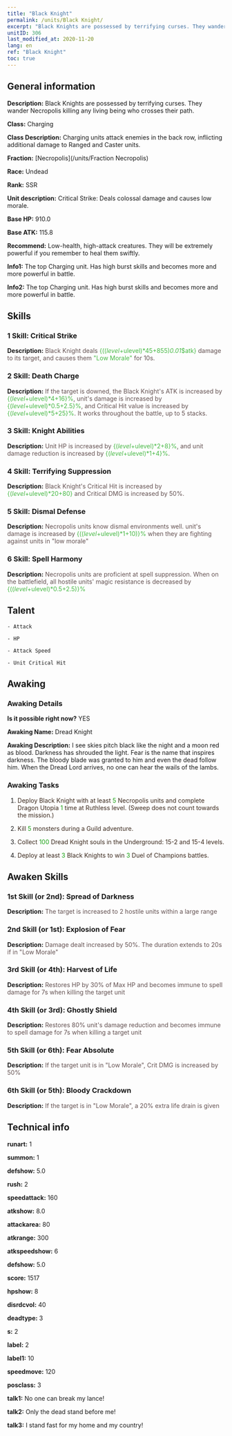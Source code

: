 ```yaml
---
title: "Black Knight"
permalink: /units/Black Knight/
excerpt: "Black Knights are possessed by terrifying curses. They wander Necropolis killing any living being who crosses their path."
unitID: 306
last_modified_at: 2020-11-20
lang: en
ref: "Black Knight"
toc: true
---
```

## General information
 **Description:** Black Knights are possessed by terrifying curses. They wander Necropolis killing any living being who crosses their path.

 **Class:** Charging

 **Class Description:** Charging units attack enemies in the back row, inflicting additional damage to Ranged and Caster units.

 **Fraction:** [Necropolis](/units/Fraction Necropolis)

 **Race:** Undead

 **Rank:** SSR

 **Unit description:** Critical Strike: Deals colossal damage and causes low morale.

 **Base HP:** 910.0

 **Base ATK:** 115.8

 **Recommend:** Low-health, high-attack creatures. They will be extremely powerful if you remember to heal them swiftly.

 **Info1:** The top Charging unit. Has high burst skills and becomes more and more powerful in battle.

 **Info2:** The top Charging unit. Has high burst skills and becomes more and more powerful in battle.

## Skills
### 1 Skill: Critical Strike
 **Description:** <span style="color: #645252">Black Knight deals <span style="color: black"><span style="color: #48b946">{(($level+$ulevel)*45+855)*0.01*$atk}<span style="color: black"><span style="color: #645252"> damage to its target, and causes them <span style="color: black"><span style="color: #48b946">\"Low Morale\" <span style="color: black"><span style="color: #645252">for 10s.<span style="color: black">

### 2 Skill: Death Charge
 **Description:** <span style="color: #645252">If the target is downed, the Black Knight's ATK is increased by <span style="color: black"><span style="color: #48b946">{($level+$ulevel)*4+16}%<span style="color: black"><span style="color: #645252">, unit's damage is increased by <span style="color: black"><span style="color: #48b946">{($level+$ulevel)*0.5+2.5}%<span style="color: black"><span style="color: #645252">, and Critical Hit value is increased by <span style="color: black"><span style="color: #48b946">{($level+$ulevel)*5+25}%<span style="color: black"><span style="color: #645252">. It works throughout the battle, up to 5 stacks.<span style="color: black">

### 3 Skill: Knight Abilities
 **Description:** <span style="color: #645252">Unit HP is increased by <span style="color: black"><span style="color: #48b946">{($level+$ulevel)*2+8}%<span style="color: black"><span style="color: #645252">, and unit damage reduction is increased by <span style="color: black"><span style="color: black"><span style="color: #48b946">{($level+$ulevel)*1+4}%<span style="color: black"><span style="color: #645252">.<span style="color: black">

### 4 Skill: Terrifying Suppression
 **Description:** <span style="color: #645252">Black Knight's Critical Hit is increased by <span style="color: black"><span style="color: #48b946">{($level+$ulevel)*20+80}<span style="color: black"><span style="color: #645252"> and Critical DMG is increased by 50%.<span style="color: black">

### 5 Skill: Dismal Defense
 **Description:** <span style="color: #645252">Necropolis units know dismal environments well. unit's damage is increased by <span style="color: black"><span style="color: #48b946">{(($level+$ulevel)*1+10)}%<span style="color: black"><span style="color: #645252"> when they are fighting against units in \"low morale\"<span style="color: black">

### 6 Skill: Spell Harmony
 **Description:** <span style="color: #645252">Necropolis units are proficient at spell suppression. When on the battlefield, all hostile units' magic resistance is decreased by <span style="color: black"><span style="color: #48b946">{(($level+$ulevel)*0.5+2.5)}%<span style="color: black">

## Talent

    - Attack

    - HP

    - Attack Speed

    - Unit Critical Hit

## Awaking
### Awaking Details
 **Is it possible right now?** YES

 **Awaking Name:** Dread Knight

 **Awaking Description:** I see skies pitch black like the night and a moon red as blood. Darkness has shrouded the light. Fear is the name that inspires darkness. The bloody blade was granted to him and even the dead follow him. When the Dread Lord arrives, no one can hear the wails of the lambs.

### Awaking Tasks
 1. <span style="color: #3c2a1e">Deploy Black Knight with at least <span style="color: black"><span style="color: #1ca216">5<span style="color: black"><span style="color: #3c2a1e"> Necropolis units and complete Dragon Utopia <span style="color: black"><span style="color: #1ca216">1<span style="color: black"><span style="color: #3c2a1e"> time at Ruthless level. (Sweep does not count towards the mission.)<span style="color: black">

 2. <span style="color: #3c2a1e">Kill <span style="color: black"><span style="color: #1ca216">5<span style="color: black"><span style="color: #3c2a1e"> monsters during a Guild adventure.<span style="color: black">

 3. <span style="color: #3c2a1e">Collect <span style="color: black"><span style="color: #1ca216">100<span style="color: black"><span style="color: #3c2a1e"> Dread Knight souls in the Underground: 15-2 and 15-4 levels.<span style="color: black">

 4. <span style="color: #3c2a1e">Deploy at least <span style="color: black"><span style="color: #1ca216">3<span style="color: black"><span style="color: #3c2a1e"> Black Knights to win <span style="color: black"><span style="color: #1ca216">3<span style="color: black"><span style="color: #3c2a1e"> Duel of Champions battles.<span style="color: black">

## Awaken Skills

### 1st Skill (or 2nd): Spread of Darkness
 **Description:** <span style="color: #48b946"><Critical Strike><span style="color: black"><span style="color: #645252">The target is increased to 2 hostile units within a large range<span style="color: black">

### 2nd Skill (or 1st): Explosion of Fear
 **Description:** <span style="color: #48b946"><Critical Strike><span style="color: black"><span style="color: #645252">Damage dealt increased by 50%. The duration extends to 20s if in \"Low Morale\"<span style="color: black">

### 3rd Skill (or 4th): Harvest of Life
 **Description:** <span style="color: #48b946"><Death Charge><span style="color: black"><span style="color: #645252">Restores HP by 30% of Max HP and becomes immune to spell damage for 7s when killing the target unit<span style="color: black">

### 4th Skill (or 3rd): Ghostly Shield
 **Description:** <span style="color: #48b946"><Death Charge><span style="color: black"><span style="color: #645252"> Restores 80% unit's damage reduction and becomes immune to spell damage for 7s when killing a target unit<span style="color: black">

### 5th Skill (or 6th): Fear Absolute
 **Description:** <span style="color: #48b946"><Terrifying Suppression><span style="color: black"><span style="color: #645252">If the target unit is in \"Low Morale\", Crit DMG is increased by 50%<span style="color: black">

### 6th Skill (or 5th): Bloody Crackdown
 **Description:** <span style="color: #48b946"><Terrifying Suppression><span style="color: black"><span style="color: #645252">If the target is in \"Low Morale\", a 20% extra life drain is given<span style="color: black">

## Technical info
 **runart:** 1

 **summon:** 1

 **defshow:** 5.0

 **rush:** 2

 **speedattack:** 160

 **atkshow:** 8.0

 **attackarea:** 80

 **atkrange:** 300

 **atkspeedshow:** 6

 **defshow:** 5.0

 **score:** 1517

 **hpshow:** 8

 **disrdcvol:** 40

 **deadtype:** 3

 **s:** 2

 **label:** 2

 **label1:** 10

 **speedmove:** 120

 **posclass:** 3

 **talk1:** No one can break my lance!

 **talk2:** Only the dead stand before me!

 **talk3:** I stand fast for my home and my country!

